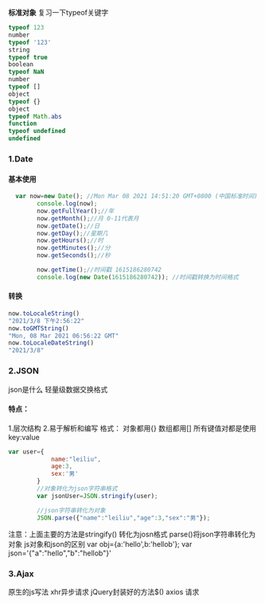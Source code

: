 **标准对象**
复习一下typeof关键字
```javascript
typeof 123
number
typeof '123'
string
typeof true
boolean
typeof NaN
number
typeof []
object
typeof {}
object
typeof Math.abs
function
typeof undefined 
undefined  
```
### 1.Date
#### 基本使用
```javascript
  var now=new Date(); //Mon Mar 08 2021 14:51:20 GMT+0800 (中国标准时间)
        console.log(now);
        now.getFullYear();//年
        now.getMonth();//月 0-11代表月
        now.getDate();//日
        now.getDay();//星期几
        now.getHours();//时
        now.getMinutes();//分
        now.getSeconds();//秒

        now.getTime();//时间戳 1615186280742
        console.log(new Date(1615186280742)); //时间戳转换为时间格式
```
#### 转换
```javascript
now.toLocaleString()
"2021/3/8 下午2:56:22"
now.toGMTString()
"Mon, 08 Mar 2021 06:56:22 GMT"
now.toLocaleDateString()
"2021/3/8"
```
### 2.JSON
json是什么
轻量级数据交换格式
#### 特点：
1.层次结构
2.易于解析和编写
格式：
对象都用{}
数组都用[]
所有键值对都是使用key:value

```javascript
var user={
            name:"leiliu",
            age:3,
            sex:'男'
        }
        //对象转化为json字符串格式
        var jsonUser=JSON.stringify(user);

        //json字符串转化为对象
        JSON.parse({"name":"leiliu","age":3,"sex":"男"});
```
注意：上面主要的方法是stringify() 转化为josn格式
parse()将json字符串转化为对象
js对象和json的区别
var obj={a:'hello',b:'hellob'};
var json='{"a":"hello","b":"hellob"}'
### 3.Ajax
原生的js写法 xhr异步请求
jQuery封装好的方法$()
axios 请求